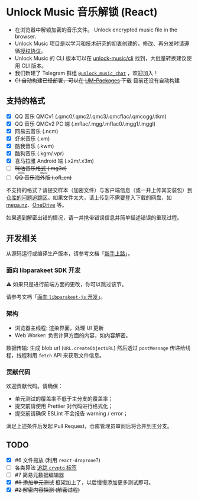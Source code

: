 # Unlock Music 音乐解锁 (React)

- 在浏览器中解锁加密的音乐文件。 Unlock encrypted music file in the browser.
- Unlock Music 项目是以学习和技术研究的初衷创建的，修改、再分发时请遵循[授权协议]。
- Unlock Music 的 CLI 版本可以在 [unlock-music/cli] 找到，大批量转换建议使用 CLI 版本。
- 我们新建了 Telegram 群组 [`@unlock_music_chat`] ，欢迎加入！
- ~~CI 自动构建已经部署，可以在 [UM-Packages] 下载~~ 目前还没有自动构建

[授权协议]: https://git.unlock-music.dev/um/um-react/src/branch/main/LICENSE
[unlock-music/cli]: https://git.unlock-music.dev/um/cli
[`@unlock_music_chat`]: https://t.me/unlock_music_chat
[UM-Packages]: https://git.unlock-music.dev/um/-/packages/generic/web-build/

## 支持的格式

- [x] QQ 音乐 QMCv1 (.qmc0/.qmc2/.qmc3/.qmcflac/.qmcogg/.tkm)
- [x] QQ 音乐 QMCv2 PC 端 (.mflac/.mgg/.mflac0/.mgg1/.mggl)
- [x] 网易云音乐 (.ncm)
- [x] 虾米音乐 (.xm)
- [x] 酷我音乐 (.kwm)
- [x] 酷狗音乐 (.kgm/.vpr)
- [x] 喜马拉雅 Android 端 (.x2m/.x3m)
- [ ] ~~咪咕音乐格式 (.mg3d)~~
- [ ] ~~<ruby>QQ 音乐海外版<rt>JOOX Music</rt></ruby> (.ofl_en)~~

不支持的格式？请提交样本（加密文件）与客户端信息（或一并上传其安装包）到[仓库的问题追踪区][project-issues]。如果文件太大，请上传到不需要登入下载的网盘，如 [mega.nz](https://mega.nz)、[OneDrive](https://www.onedrive.com/) 等。

如果遇到解密出错的情况，请一并携带错误信息并简单描述错误的重现过程。

[project-issues]: https://git.unlock-music.dev/um/um-react/issues/new

## 开发相关

从源码运行或编译生产版本，请参考文档「[新手上路](./docs/getting-started.zh.md)」。

### 面向 libparakeet SDK 开发

⚠️ 如果只是进行前端方面的更改，你可以跳过该节。

请参考文档「[面向 `libparakeet-js` 开发](./docs/develop-with-libparakeet.zh.md)」。

### 架构

- 浏览器主线程: 渲染界面，处理 UI 更新
- Web Worker: 负责计算方面的内容，如内容解密。

数据传输: 生成 blob url (`URL.createObjectURL`) 然后透过 `postMessage` 传递给线程，线程利用 `fetch` API 来获取文件信息。

### 贡献代码

欢迎贡献代码。请确保：

- 单元测试的覆盖率不低于主分支的覆盖率；
- 提交前请使用 Prettier 对代码进行格式化；
- 提交前请确保 ESLint 不会报告 warning / error；

满足上述条件后发起 Pull Request，仓库管理员审阅后将合并到主分支。

## TODO

- [x] #6 文件拖放 (利用 `react-dropzone`?)
- [ ] 各类算法 [追踪 `crypto` 标签](https://git.unlock-music.dev/um/um-react/issues?labels=67)
- [ ] #7 简易元数据编辑器
- [x] ~~#8 添加单元测试~~ 框架加上了，以后慢慢添加更多测试即可。
- [x] ~~#2 解密内容探测 (解密过程)~~
